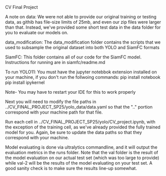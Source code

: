 CV Final Project

A note on data: We were not able to provide our original training or testing data, as githib has file-size limits of 25mb, and even our zip files were larger than that. Instead, we've provided some short test data in the data folder for you to evaluate our models on.

data_modification: The data_modification folder contains the scripts that we used to subsample the original dataset into both YOLO and SiamFC formats


SiamFC: This folder contains all of our code for the SiamFC model. Instructions for running are in siamfc/readme.md



To run YOLO11: 
You must have the jupyter notebbok extension installed on your machine, if you don't run the follwoing commands:
pip install notebook
pip install ipykernel

Note- You may have to restart your IDE for this to work properly


Next you will need to modify the file paths in ../CV_FINAL_PROJECT_SP25/yolo_data/data.yaml so that the ".." portion correspond with your machine path for that file.

Run each cell in ../CV_FINAL_PROJECT_SP25/yolo/CV_project.ipynb, with the exception of the training cell, as we've already provided the fully trained model for you. Again, be sure to update the data paths so that they correspond with your machine.

Model evaluating is done via ultralytics commandline, and it will output the evaluation metrics in the runs folder. 
Note that the val folder is the result of the model evaluation on our actual test set (which was too large to provide) while val-2 will be the results of the model evaluating on your test set. A good sanity check is to make sure the results line-up somewhat.
